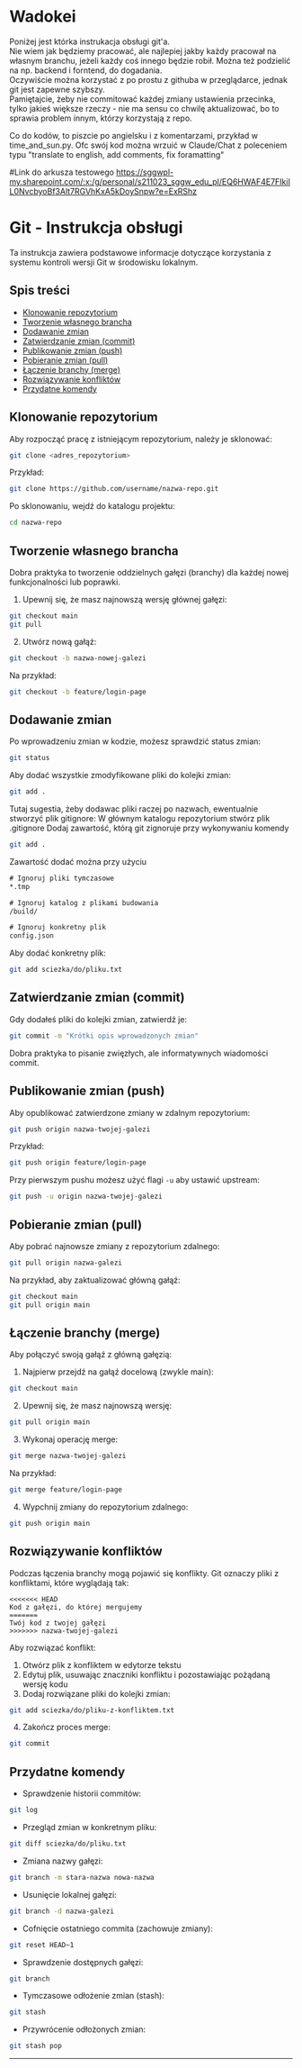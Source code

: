 # Wadokei
Poniżej jest którka instrukacja obsługi git'a. <br /> 
Nie wiem jak będziemy pracować, ale najlepiej jakby każdy pracował na własnym branchu, jeżeli każdy coś innego będzie robił. Można też podzielić na np. backend i forntend, do dogadania. <br /> 
Oczywiście można korzystać z po prostu z githuba w przeglądarce, jednak git jest zapewne szybszy. <br /> 
Pamiętajcie, żeby nie commitować każdej zmiany ustawienia przecinka, tylko jakieś większe rzeczy - nie ma sensu co chwilę aktualizować, bo to sprawia problem innym, którzy korzystają z repo. <br /> 

Co do kodów, to piszcie po angielsku i z komentarzami, przykład w time_and_sun.py. Ofc swój kod można wrzuić w Claude/Chat z poleceniem typu "translate to english, add comments, fix foramatting"

#Link do arkusza testowego
https://sggwpl-my.sharepoint.com/:x:/g/personal/s211023_sggw_edu_pl/EQ6HWAF4E7FIkiIL0NvcbyoBf3Alt7RGVhKxA5kDoySnpw?e=ExRShz

# Git - Instrukcja obsługi

Ta instrukcja zawiera podstawowe informacje dotyczące korzystania z systemu kontroli wersji Git w środowisku lokalnym.

## Spis treści
- [Klonowanie repozytorium](#klonowanie-repozytorium)
- [Tworzenie własnego brancha](#tworzenie-własnego-brancha)
- [Dodawanie zmian](#dodawanie-zmian)
- [Zatwierdzanie zmian (commit)](#zatwierdzanie-zmian-commit)
- [Publikowanie zmian (push)](#publikowanie-zmian-push)
- [Pobieranie zmian (pull)](#pobieranie-zmian-pull)
- [Łączenie branchy (merge)](#łączenie-branchy-merge)
- [Rozwiązywanie konfliktów](#rozwiązywanie-konfliktów)
- [Przydatne komendy](#przydatne-komendy)

## Klonowanie repozytorium

Aby rozpocząć pracę z istniejącym repozytorium, należy je sklonować:

```bash
git clone <adres_repozytorium>
```

Przykład:
```bash
git clone https://github.com/username/nazwa-repo.git
```

Po sklonowaniu, wejdź do katalogu projektu:
```bash
cd nazwa-repo
```

## Tworzenie własnego brancha

Dobra praktyka to tworzenie oddzielnych gałęzi (branchy) dla każdej nowej funkcjonalności lub poprawki.

1. Upewnij się, że masz najnowszą wersję głównej gałęzi:
```bash
git checkout main
git pull
```

2. Utwórz nową gałąź:
```bash
git checkout -b nazwa-nowej-galezi
```

Na przykład:
```bash
git checkout -b feature/login-page
```

## Dodawanie zmian

Po wprowadzeniu zmian w kodzie, możesz sprawdzić status zmian:

```bash
git status
```

Aby dodać wszystkie zmodyfikowane pliki do kolejki zmian:
```bash
git add .
```
Tutaj sugestia, żeby dodawac pliki raczej po nazwach, ewentualnie stworzyć plik gitignore:
W głównym katalogu repozytorium stwórz plik .gitignore
Dodaj zawartość, którą git zignoruje przy wykonywaniu komendy 
```bash 
git add .
```
Zawartość dodać można przy użyciu
```txt
# Ignoruj pliki tymczasowe
*.tmp

# Ignoruj katalog z plikami budowania
/build/

# Ignoruj konkretny plik
config.json
```

Aby dodać konkretny plik:
```bash
git add sciezka/do/pliku.txt
```

## Zatwierdzanie zmian (commit)

Gdy dodałeś pliki do kolejki zmian, zatwierdź je:

```bash
git commit -m "Krótki opis wprowadzonych zmian"
```

Dobra praktyka to pisanie zwięzłych, ale informatywnych wiadomości commit.

## Publikowanie zmian (push)

Aby opublikować zatwierdzone zmiany w zdalnym repozytorium:

```bash
git push origin nazwa-twojej-galezi
```

Przykład:
```bash
git push origin feature/login-page
```

Przy pierwszym pushu możesz użyć flagi `-u` aby ustawić upstream:
```bash
git push -u origin nazwa-twojej-galezi
```

## Pobieranie zmian (pull)

Aby pobrać najnowsze zmiany z repozytorium zdalnego:

```bash
git pull origin nazwa-galezi
```

Na przykład, aby zaktualizować główną gałąź:
```bash
git checkout main
git pull origin main
```

## Łączenie branchy (merge)

Aby połączyć swoją gałąź z główną gałęzią:

1. Najpierw przejdź na gałąź docelową (zwykle main):
```bash
git checkout main
```

2. Upewnij się, że masz najnowszą wersję:
```bash
git pull origin main
```

3. Wykonaj operację merge:
```bash
git merge nazwa-twojej-galezi
```

Na przykład:
```bash
git merge feature/login-page
```

4. Wypchnij zmiany do repozytorium zdalnego:
```bash
git push origin main
```

## Rozwiązywanie konfliktów

Podczas łączenia branchy mogą pojawić się konflikty. Git oznaczy pliki z konfliktami, które wyglądają tak:

```
<<<<<<< HEAD
Kod z gałęzi, do której mergujemy
=======
Twój kod z twojej gałęzi
>>>>>>> nazwa-twojej-galezi
```

Aby rozwiązać konflikt:

1. Otwórz plik z konfliktem w edytorze tekstu
2. Edytuj plik, usuwając znaczniki konfliktu i pozostawiając pożądaną wersję kodu
3. Dodaj rozwiązane pliki do kolejki zmian:
```bash
git add sciezka/do/pliku-z-konfliktem.txt
```
4. Zakończ proces merge:
```bash
git commit
```

## Przydatne komendy

- Sprawdzenie historii commitów:
```bash
git log
```

- Przegląd zmian w konkretnym pliku:
```bash
git diff sciezka/do/pliku.txt
```

- Zmiana nazwy gałęzi:
```bash
git branch -m stara-nazwa nowa-nazwa
```

- Usunięcie lokalnej gałęzi:
```bash
git branch -d nazwa-galezi
```

- Cofnięcie ostatniego commita (zachowuje zmiany):
```bash
git reset HEAD~1
```

- Sprawdzenie dostępnych gałęzi:
```bash
git branch
```

- Tymczasowe odłożenie zmian (stash):
```bash
git stash
```

- Przywrócenie odłożonych zmian:
```bash
git stash pop
```

---



